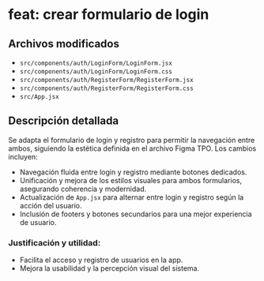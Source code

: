 # feat: crear formulario de login

## Archivos modificados
- `src/components/auth/LoginForm/LoginForm.jsx`
- `src/components/auth/LoginForm/LoginForm.css`
- `src/components/auth/RegisterForm/RegisterForm.jsx`
- `src/components/auth/RegisterForm/RegisterForm.css`
- `src/App.jsx`

## Descripción detallada
Se adapta el formulario de login y registro para permitir la navegación entre ambos, siguiendo la estética definida en el archivo Figma TPO. Los cambios incluyen:
- Navegación fluida entre login y registro mediante botones dedicados.
- Unificación y mejora de los estilos visuales para ambos formularios, asegurando coherencia y modernidad.
- Actualización de `App.jsx` para alternar entre login y registro según la acción del usuario.
- Inclusión de footers y botones secundarios para una mejor experiencia de usuario.

### Justificación y utilidad:
- Facilita el acceso y registro de usuarios en la app.
- Mejora la usabilidad y la percepción visual del sistema.

